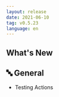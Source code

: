 ```yaml
---
layout: release
date: 2021-06-10
tag: v0.5.23
language: en
---
```


## What's New

## 🔤 General

- Testing Actions

